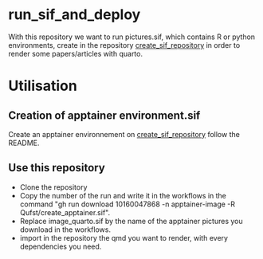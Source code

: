 # run_sif_and_deploy
With this repository we want to run pictures.sif, which contains R or python environments, create in the repository [create_sif_repository](https://github.com/Qufst/create_apptainer.sif) in order to render some papers/articles with quarto.

# Utilisation

## Creation of apptainer environment.sif
Create an apptainer environnement on [create_sif_repository](https://github.com/Qufst/create_apptainer.sif) follow the README.

## Use this repository
- Clone the repository
- Copy the number of the run and write it in the workflows in the command "gh run download 10160047868 -n apptainer-image -R Qufst/create_apptainer.sif".
- Replace image_quarto.sif by the name of the apptainer pictures you download in the workflows.
- import in the repository the qmd you want to render, with every dependencies you need. 
